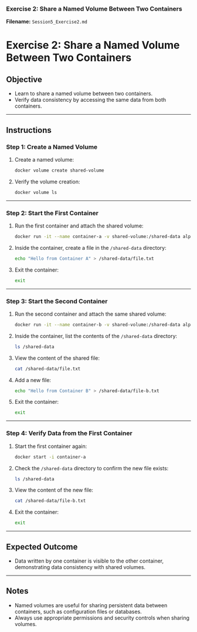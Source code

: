 

### **Exercise 2: Share a Named Volume Between Two Containers**

**Filename:** `Session5_Exercise2.md`


# Exercise 2: Share a Named Volume Between Two Containers

## Objective
- Learn to share a named volume between two containers.
- Verify data consistency by accessing the same data from both containers.

---

## Instructions

### Step 1: Create a Named Volume
1. Create a named volume:
   ```bash
   docker volume create shared-volume
   ```

2. Verify the volume creation:
   ```bash
   docker volume ls
   ```

---

### Step 2: Start the First Container
1. Run the first container and attach the shared volume:
   ```bash
   docker run -it --name container-a -v shared-volume:/shared-data alpine
   ```

2. Inside the container, create a file in the `/shared-data` directory:
   ```bash
   echo "Hello from Container A" > /shared-data/file.txt
   ```

3. Exit the container:
   ```bash
   exit
   ```

---

### Step 3: Start the Second Container
1. Run the second container and attach the same shared volume:
   ```bash
   docker run -it --name container-b -v shared-volume:/shared-data alpine
   ```

2. Inside the container, list the contents of the `/shared-data` directory:
   ```bash
   ls /shared-data
   ```

3. View the content of the shared file:
   ```bash
   cat /shared-data/file.txt
   ```

4. Add a new file:
   ```bash
   echo "Hello from Container B" > /shared-data/file-b.txt
   ```

5. Exit the container:
   ```bash
   exit
   ```

---

### Step 4: Verify Data from the First Container
1. Start the first container again:
   ```bash
   docker start -i container-a
   ```

2. Check the `/shared-data` directory to confirm the new file exists:
   ```bash
   ls /shared-data
   ```

3. View the content of the new file:
   ```bash
   cat /shared-data/file-b.txt
   ```

4. Exit the container:
   ```bash
   exit
   ```

---

## Expected Outcome
- Data written by one container is visible to the other container, demonstrating data consistency with shared volumes.

---

## Notes
- Named volumes are useful for sharing persistent data between containers, such as configuration files or databases.
- Always use appropriate permissions and security controls when sharing volumes.

